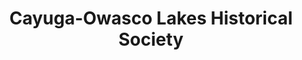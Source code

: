 ---
layout: repo
title: "Cayuga-Owasco Lakes Historical Society"
id: 21063
permalink: repos/21063/
---